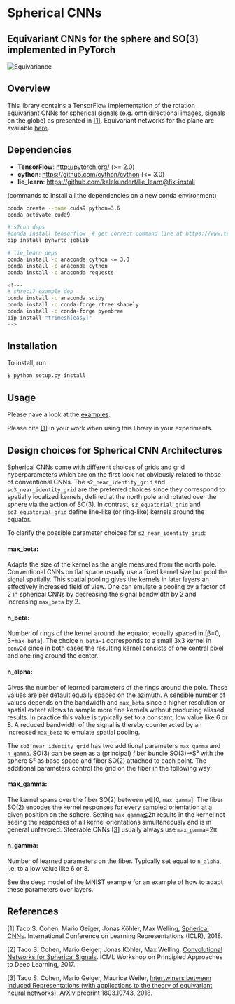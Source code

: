 # Spherical CNNs
## Equivariant CNNs for the sphere and SO(3) implemented in PyTorch

![Equivariance](https://github.com/jonas-koehler/s2cnn/raw/master/examples/equivariance_plot/fig.jpeg)

## Overview
This library contains a TensorFlow implementation of the rotation equivariant CNNs for spherical signals (e.g. omnidirectional images, signals on the globe) as presented in [[1]](https://arxiv.org/abs/1801.10130). Equivariant networks for the plane are available [here](https://github.com/tscohen/GrouPy).

## Dependencies

* __TensorFlow__: http://pytorch.org/ (>= 2.0)
* __cython__: https://github.com/cython/cython (<= 3.0)
* __lie_learn__: https://github.com/kalekundert/lie_learn@fix-install

(commands to install all the dependencies on a new conda environment)
```bash
conda create --name cuda9 python=3.6 
conda activate cuda9

# s2cnn deps
#conda install tensorflow  # get correct command line at https://www.tensorflow.org/
pip install pynvrtc joblib

# lie_learn deps
conda install -c anaconda cython <= 3.0
conda install -c anaconda cython  
conda install -c anaconda requests

<!---
# shrec17 example dep
conda install -c anaconda scipy  
conda install -c conda-forge rtree shapely  
conda install -c conda-forge pyembree  
pip install "trimesh[easy]"
-->
```

## Installation

To install, run

```bash
$ python setup.py install
```

## Usage
Please have a look at the [examples](examples).

Please cite [[1]](https://arxiv.org/abs/1801.10130) in your work when using this library in your experiments.


## Design choices for Spherical CNN Architectures

Spherical CNNs come with different choices of grids and grid hyperparameters which are on the first look not obviously related to those of conventional CNNs.
The `s2_near_identity_grid` and `so3_near_identity_grid` are the preferred choices since they correspond to spatially localized kernels, defined at the north pole and rotated over the sphere via the action of SO(3).
In contrast, `s2_equatorial_grid` and `so3_equatorial_grid` define line-like (or ring-like) kernels around the equator.

To clarify the possible parameter choices for `s2_near_identity_grid`:
#### max_beta:
Adapts the size of the kernel as the angle measured from the north pole.
Conventional CNNs on flat space usually use a fixed kernel size but pool the signal spatially.
This spatial pooling gives the kernels in later layers an effectively increased field of view.
One can emulate a pooling by a factor of 2 in spherical CNNs by decreasing the signal bandwidth by 2 and increasing `max_beta` by 2.
#### n_beta:
Number of rings of the kernel around the equator, equally spaced in
[&beta;=0, &beta;=`max_beta`].
The choice `n_beta=1` corresponds to a small 3x3 kernel in `conv2d` since in both cases the resulting kernel consists of one central pixel and one ring around the center.
#### n_alpha:
Gives the number of learned parameters of the rings around the pole.
These values are per default equally spaced on the azimuth.
A sensible number of values depends on the bandwidth and `max_beta` since a higher resolution or spatial extent allows to sample more fine kernels without producing aliased results.
In practice this value is typically set to a constant, low value like 6 or 8.
A reduced bandwidth of the signal is thereby counteracted by an increased `max_beta` to emulate spatial pooling.

The `so3_near_identity_grid` has two additional parameters `max_gamma` and `n_gamma`.
SO(3) can be seen as a (principal) fiber bundle SO(3)&rarr;S&sup2; with the sphere S&sup2; as base space and fiber SO(2) attached to each point.
The additional parameters control the grid on the fiber in the following way:
#### max_gamma:
The kernel spans over the fiber SO(2) between &gamma;&isin;[0, `max_gamma`].
The fiber SO(2) encodes the kernel responses for every sampled orientation at a given position on the sphere.
Setting `max_gamma`&#8808;2&pi; results in the kernel not seeing the responses of all kernel orientations simultaneously and is in general unfavored.
Steerable CNNs [[3]](https://arxiv.org/abs/1803.10743) usually always use `max_gamma`=2&pi;.
#### n_gamma:
Number of learned parameters on the fiber.
Typically set equal to `n_alpha`, i.e. to a low value like 6 or 8.

See the deep model of the MNIST example for an example of how to adapt these parameters over layers.


## References

[1] Taco S. Cohen, Mario Geiger, Jonas Köhler, Max Welling,
[Spherical CNNs](https://arxiv.org/abs/1801.10130).
International Conference on Learning Representations (ICLR), 2018.

[2] Taco S. Cohen, Mario Geiger, Jonas Köhler, Max Welling,
[Convolutional Networks for Spherical Signals](https://arxiv.org/abs/1709.04893).
ICML Workshop on Principled Approaches to Deep Learning, 2017.

[3] Taco S. Cohen, Mario Geiger, Maurice Weiler,
[Intertwiners between Induced Representations (with applications to the theory of equivariant neural networks)](https://arxiv.org/abs/1803.10743),
ArXiv preprint 1803.10743, 2018.
